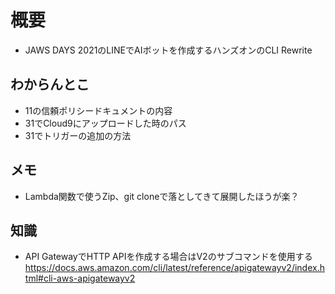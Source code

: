 # 概要
- JAWS DAYS 2021のLINEでAIボットを作成するハンズオンのCLI Rewrite

## わからんとこ
- 11の信頼ポリシードキュメントの内容
- 31でCloud9にアップロードした時のパス
- 31でトリガーの追加の方法

## メモ
- Lambda関数で使うZip、git cloneで落としてきて展開したほうが楽？

## 知識
- API GatewayでHTTP APIを作成する場合はV2のサブコマンドを使用する
    https://docs.aws.amazon.com/cli/latest/reference/apigatewayv2/index.html#cli-aws-apigatewayv2

